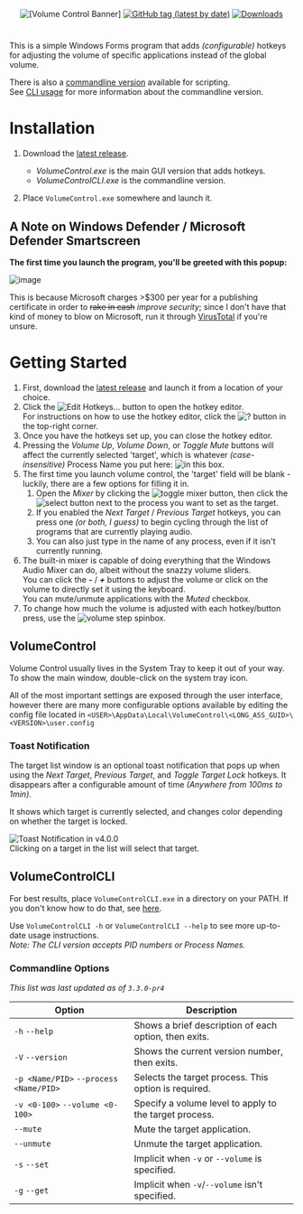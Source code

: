 <p align="center">
<img alt="[Volume Control Banner]" src="https://i.imgur.com/rMbNIhU.png">
<a href="https://github.com/radj307/volume-control/releases"><img alt="GitHub tag (latest by date)" src="https://img.shields.io/github/v/tag/radj307/volume-control?color=e8e8e7&label=Latest%20Version&logo=github&logoColor=e8e8e7&style=for-the-badge"></a>
<a href="https://github.com/radj307/volume-control/releases"><img alt="Downloads" src="https://img.shields.io/github/downloads/radj307/volume-control/total?color=e8e8e7&logo=github&logoColor=e8e8e7&style=for-the-badge"></a>
 <br /> 
</p>
<h1></h1>

This is a simple Windows Forms program that adds _(configurable)_ hotkeys for adjusting the volume of specific applications instead of the global volume.

There is also a [commandline version](https://github.com/radj307/volume-control/releases/tag/3.3.4.1) available for scripting.  
See [CLI usage](https://github.com/radj307/volume-control#volumecontrolcli) for more information about the commandline version.


# Installation
 1. Download the [latest release](https://github.com/radj307/volume-control/releases).    
    - _VolumeControl.exe_ is the main GUI version that adds hotkeys.
    - _VolumeControlCLI.exe_ is the commandline version.  

 2. Place `VolumeControl.exe` somewhere and launch it.  

## A Note on Windows Defender / Microsoft Defender Smartscreen
__The first time you launch the program, you'll be greeted with this popup:__  

![image](https://user-images.githubusercontent.com/1927798/161876965-4092ec80-3302-45c5-8e9d-9668b27081f9.png)

This is because Microsoft charges >$300 per year for a publishing certificate in order to ~~rake in cash~~ _improve security_; since I don't have that kind of money to blow on Microsoft, run it through [VirusTotal](https://www.virustotal.com/gui/home/upload) if you're unsure.


# Getting Started
 1. First, download the [latest release](https://github.com/radj307/volume-control/releases) and launch it from a location of your choice.
 2. Click the ![Edit Hotkeys...](https://user-images.githubusercontent.com/1927798/161868661-4723424d-f3df-4665-b22a-3e15b5ef22b0.png) button to open the hotkey editor.  
    For instructions on how to use the hotkey editor, click the ![?](https://user-images.githubusercontent.com/1927798/161875057-c9cc4aef-3b3e-4248-a0a9-f5cf14e12b9a.png) button in the top-right corner.
 3. Once you have the hotkeys set up, you can close the hotkey editor.  
 4. Pressing the _Volume Up_, _Volume Down_, or _Toggle Mute_ buttons will affect the currently selected 'target', which is whatever _(case-insensitive)_ Process Name you put here: ![in this box](https://user-images.githubusercontent.com/1927798/161877354-9219c68e-eba5-40d1-bdf8-1d78487dd045.png).  
 5. The first time you launch volume control, the 'target' field will be blank - luckily, there are a few options for filling it in.
    1. Open the _Mixer_ by clicking the ![toggle mixer](https://user-images.githubusercontent.com/1927798/161878001-7e1b02af-ae5f-43df-8674-82518f7f12e7.png) button, then click the ![select](https://user-images.githubusercontent.com/1927798/161878224-6653f7ea-bccc-485b-9d97-de42d4acd588.png) button next to the process you want to set as the target.
    2. If you enabled the _Next Target_ / _Previous Target_ hotkeys, you can press one _(or both, I guess)_ to begin cycling through the list of programs that are currently playing audio.
    3. You can also just type in the name of any process, even if it isn't currently running.
 6. The built-in mixer is capable of doing everything that the Windows Audio Mixer can do, albeit without the snazzy volume sliders.  
    You can click the ___-___ / ___+___ buttons to adjust the volume or click on the volume to directly set it using the keyboard.  
    You can mute/unmute applications with the _Muted_ checkbox.
 7. To change how much the volume is adjusted with each hotkey/button press, use the ![volume step](https://i.imgur.com/exEliKh.png) spinbox.

## VolumeControl
Volume Control usually lives in the System Tray to keep it out of your way.  
To show the main window, double-click on the system tray icon.  

All of the most important settings are exposed through the user interface, however there are many more configurable options available by editing the config file located in `<USER>\AppData\Local\VolumeControl\<LONG_ASS_GUID>\<VERSION>\user.config`

### Toast Notification
The target list window is an optional toast notification that pops up when using the _Next Target_, _Previous Target_, and _Toggle Target Lock_ hotkeys. It disappears after a configurable amount of time _(Anywhere from 100ms to 1min)_.

It shows which target is currently selected, and changes color depending on whether the target is locked.

![Toast Notification in v4.0.0](https://i.imgur.com/IiXC3Co.png)  
Clicking on a target in the list will select that target.

## VolumeControlCLI
For best results, place `VolumeControlCLI.exe` in a directory on your PATH. If you don't know how to do that, see [here](https://stackoverflow.com/a/44272417/8705305).  

Use `VolumeControlCLI -h` or `VolumeControlCLI --help` to see more up-to-date usage instructions.  
_Note: The CLI version accepts PID numbers or Process Names._

### Commandline Options
_This list was last updated as of `3.3.0-pr4`_

| Option                                  | Description                                            |
|-----------------------------------------|--------------------------------------------------------|
| `-h`  `--help`                          | Shows a brief description of each option, then exits.  |
| `-V`  `--version`                       | Shows the current version number, then exits.          |
| `-p <Name/PID>`  `--process <Name/PID>` | Selects the target process. This option is required.   |
| `-v <0-100>`  `--volume <0-100>`        | Specify a volume level to apply to the target process. |
| `--mute`                                |  Mute the target application.                          |
| `--unmute`                              | Unmute the target application.                         |
| `-s`  `--set`                           | Implicit when `-v` or `--volume` is specified.         |
| `-g`  `--get`                           | Implicit when `-v`/`--volume` isn't specified.         |
